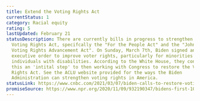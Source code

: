 ```yaml
---
title: Extend the Voting Rights Act
currentStatus: 1
category: Racial equity
rating: 5
lastUpdated: February 21
statusDescription: There are currently bills in progress to strengthen the
  Voting Rights Act, specifcally the "For the People Act" and the "John Lewis
  Voting Rights Advancement Act". On Sunday, March 7th, Biden signed an
  executive order to improve voter rights, particularly for minorities and
  individuals with disabilities. According to the White House, they consider
  this an 'intital step' to then working with Congress to restore the Voting
  Rights Act. See the ACLU website provided for the ways the Biden
  Administration can strengthen voting rights in America.
statusLink: https://www.cnbc.com/2021/03/07/biden-calls-to-restore-voting-rights-act-signs-order-to-expand-access.html
promiseSource: https://www.npr.org/2020/11/09/932190347/bidens-first-100-days-here-s-what-to-expect
---
```

